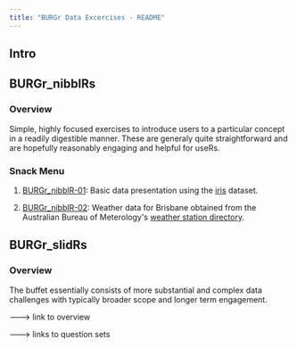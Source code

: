 ```yaml
---
title: "BURGr Data Excercises - README"
---
```


## Intro

## BURGr_nibblRs

### Overview

Simple, highly focused exercises to introduce users to a particular concept in a readily digestible manner. These are generaly quite straightforward and are hopefully reasonably engaging and helpful for useRs.

### Snack Menu

1. [BURGr_nibblR-01](https://github.com/AU-BURGr/data_exercises/blob/master/01_BURGr_nibblRs/questions/BURGr_nibblR-01_intro_with_iris-Q.md): Basic data presentation using the [iris](https://en.wikipedia.org/wiki/Iris_flower_data_set) dataset.

2. [BURGr_nibblR-02](https://github.com/AU-BURGr/data_exercises/blob/master/01_BURGr_nibblRs/questions/BURGr_nibblR-02_Brisbane_weather-pt1-Q.md): Weather data for Brisbane obtained from the Australian Bureau of Meterology's [weather station directory](http://www.bom.gov.au/climate/data/stations/).

## BURGr_slidRs

### Overview

The buffet essentially consists of more substantial and complex data challenges with typically broader scope and longer term engagement. 

---> link to overview

---> links to question sets